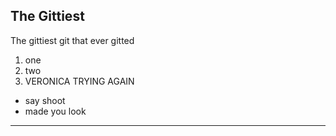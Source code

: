 ## The Gittiest

The gittiest git that ever gitted

1. one
2. two
3. VERONICA TRYING AGAIN
* say shoot
* made you look
----
